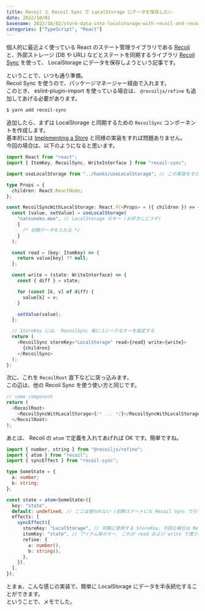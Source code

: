 ```yaml
---
title: Recoil と Recoil Sync で LocalStorage にデータを保存したい
date: 2022/10/02
basename: 2022/10/02/store-data-into-localstorage-with-recoil-and-recoil-sync
categories: ["TypeScript", "React"]
---
```


個人的に最近よく使っている React のステート管理ライブラリである [Recoil](https://recoiljs.org/) と、外部ストレージ (DB や URL) などとステートを同期するライブラリ [Recoil Sync](https://recoiljs.org/docs/recoil-sync/introduction) を使って、 LocalStorage にデータを保存しようという記事です。

ということで、いつも通り準備。  
Recoil Sync を使うので、パッケージマネージャー経由で入れます。  
このとき、 eslint-plugin-import を使っている場合は、 `@recoiljs/refine` も追加してあげる必要があります。

```bash
$ yarn add recoil-sync
```

追加したら、まずは LocalStorage と同期するための `RecoilSync` コンポーネントを作成します。  
基本的には [Implementing a Store](https://recoiljs.org/docs/recoil-sync/implement-store) と同様の実装をすれば問題ありません。  
今回の場合は、以下のようになると思います。

```typescript
import React from "react";
import { ItemKey, RecoilSync, WriteInterface } from "recoil-sync";

import useLocalStorage from "../hooks/useLocalStorage"; // この実装をそのまま使用 → https://usehooks.com/useLocalStorage/

type Props = {
  children: React.ReactNode;
};

const RecoilSyncWithLocalStorage: React.FC<Props> = ({ children }) => {
  const [value, setValue] = useLocalStorage(
    "natsuneko.moe", // LocalStorage のキー (お好きにどうぞ)
    {
      /* 初期データを入れる */
    }
  );

  const read = (key: ItemKey) => {
    return value[key] ?? null;
  };

  const write = (state: WriteInterface) => {
    const { diff } = state;

    for (const [k, v] of diff) {
      value[k] = v;
    }

    setValue(value);
  };

  // StoreKey には、 RecoilSync 毎にユニークなキーを指定する
  return (
    <RecoilSync storeKey="LocalStorage" read={read} write={write}>
      {children}
    </RecoilSync>
  );
};
```

次に、これを `RecoilRoot` 直下などに突っ込みます。  
この辺は、他の Recoil Sync を使う使い方と同じです。

```typescript
// some component
return (
  <RecoilRoot>
    <RecoilSyncWithLocalStorage>{/* ... */}</RecoilSyncWithLocalStorage>
  </RecoilRoot>
);
```

あとは、 Recoil の `atom` で定義を入れてあげれば OK です。簡単ですね。

```typescript
import { number, string } from "@recoiljs/refine";
import { atom } from "recoil";
import { syncEffect } from "recoil-sync";

type SomeState = {
  a: number;
  b: string;
};

const state = atom<SomeState>({
  key: "state",
  default: undefined, // ここは使われない (初期ステートにも Recoil Sync で引っぱってきたデータが使用される)
  effects: [
    syncEffect({
      storeKey: "LocalStorage", // 同期に使用する StoreKey、今回の場合は RecoilSyncWithLocalStorage で指定したキー
      itemKey: "state", // アイテム毎のキー, これが read および write で渡される
      refine: {
        a: number(),
        b: string(),
      },
    }),
  ],
});
```

とまぁ、こんな感じの実装で、簡単に LocalStorage にデータを半永続化することができます。  
ということで、メモでした。
